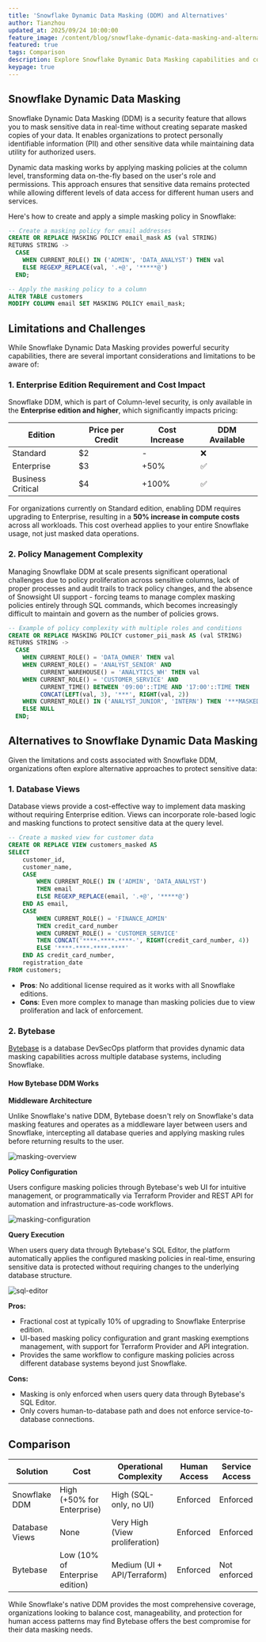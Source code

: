 ```yaml
---
title: 'Snowflake Dynamic Data Masking (DDM) and Alternatives'
author: Tianzhou
updated_at: 2025/09/24 10:00:00
feature_image: /content/blog/snowflake-dynamic-data-masking-and-alternatives/cover.webp
featured: true
tags: Comparison
description: Explore Snowflake Dynamic Data Masking capabilities and compare with alternative data masking solutions
keypage: true
---
```


## Snowflake Dynamic Data Masking

Snowflake Dynamic Data Masking (DDM) is a security feature that allows you to mask sensitive data in real-time without creating separate masked copies of your data. It enables organizations to protect personally identifiable information (PII) and other sensitive data while maintaining data utility for authorized users.

Dynamic data masking works by applying masking policies at the column level, transforming data on-the-fly based on the user's role and permissions. This approach ensures that sensitive data remains protected while allowing different levels of data access for different human users and services.

Here's how to create and apply a simple masking policy in Snowflake:

```sql
-- Create a masking policy for email addresses
CREATE OR REPLACE MASKING POLICY email_mask AS (val STRING)
RETURNS STRING ->
  CASE
    WHEN CURRENT_ROLE() IN ('ADMIN', 'DATA_ANALYST') THEN val
    ELSE REGEXP_REPLACE(val, '.+@', '*****@')
  END;

-- Apply the masking policy to a column
ALTER TABLE customers
MODIFY COLUMN email SET MASKING POLICY email_mask;
```

## Limitations and Challenges

While Snowflake Dynamic Data Masking provides powerful security capabilities, there are several important considerations and limitations to be aware of:

### 1. Enterprise Edition Requirement and Cost Impact

Snowflake DDM, which is part of Column-level security, is only available in the **Enterprise edition and higher**, which significantly impacts pricing:

| Edition           | Price per Credit | Cost Increase | DDM Available |
| ----------------- | ---------------- | ------------- | ------------- |
| Standard          | $2               | -             | ❌            |
| Enterprise        | $3               | +50%          | ✅            |
| Business Critical | $4               | +100%         | ✅            |

For organizations currently on Standard edition, enabling DDM requires upgrading to Enterprise, resulting in a **50% increase in compute costs** across all workloads. This cost overhead applies to your entire Snowflake usage, not just masked data operations.

### 2. Policy Management Complexity

Managing Snowflake DDM at scale presents significant operational challenges due to policy proliferation across sensitive columns, lack of proper processes and audit trails to track policy changes, and the absence of Snowsight UI support - forcing teams to manage complex masking policies entirely through SQL commands, which becomes increasingly difficult to maintain and govern as the number of policies grows.

```sql
-- Example of policy complexity with multiple roles and conditions
CREATE OR REPLACE MASKING POLICY customer_pii_mask AS (val STRING)
RETURNS STRING ->
  CASE
    WHEN CURRENT_ROLE() = 'DATA_OWNER' THEN val
    WHEN CURRENT_ROLE() = 'ANALYST_SENIOR' AND
         CURRENT_WAREHOUSE() = 'ANALYTICS_WH' THEN val
    WHEN CURRENT_ROLE() = 'CUSTOMER_SERVICE' AND
         CURRENT_TIME() BETWEEN '09:00'::TIME AND '17:00'::TIME THEN
         CONCAT(LEFT(val, 3), '***', RIGHT(val, 2))
    WHEN CURRENT_ROLE() IN ('ANALYST_JUNIOR', 'INTERN') THEN '***MASKED***'
    ELSE NULL
  END;
```

## Alternatives to Snowflake Dynamic Data Masking

Given the limitations and costs associated with Snowflake DDM, organizations often explore alternative approaches to protect sensitive data:

### 1. Database Views

Database views provide a cost-effective way to implement data masking without requiring Enterprise edition. Views can incorporate role-based logic and masking functions to protect sensitive data at the query level.

```sql
-- Create a masked view for customer data
CREATE OR REPLACE VIEW customers_masked AS
SELECT
    customer_id,
    customer_name,
    CASE
        WHEN CURRENT_ROLE() IN ('ADMIN', 'DATA_ANALYST')
        THEN email
        ELSE REGEXP_REPLACE(email, '.+@', '*****@')
    END AS email,
    CASE
        WHEN CURRENT_ROLE() = 'FINANCE_ADMIN'
        THEN credit_card_number
        WHEN CURRENT_ROLE() = 'CUSTOMER_SERVICE'
        THEN CONCAT('****-****-****-', RIGHT(credit_card_number, 4))
        ELSE '****-****-****-****'
    END AS credit_card_number,
    registration_date
FROM customers;
```

- **Pros**: No additional license required as it works with all Snowflake editions.
- **Cons**: Even more complex to manage than masking policies due to view proliferation and lack of enforcement.

### 2. Bytebase

[Bytebase](https://docs.bytebase.com/security/data-masking/overview) is a database DevSecOps platform that provides dynamic data masking capabilities across multiple database systems, including Snowflake.

#### How Bytebase DDM Works

**Middleware Architecture**

Unlike Snowflake's native DDM, Bytebase doesn't rely on Snowflake's data masking features and operates as a middleware layer between users and Snowflake, intercepting all database queries and applying masking rules before returning results to the user.

![masking-overview](/content/blog/snowflake-dynamic-data-masking-and-alternatives/masking-overview.webp)

**Policy Configuration**

Users configure masking policies through Bytebase's web UI for intuitive management, or programmatically via Terraform Provider and REST API for automation and infrastructure-as-code workflows.

![masking-configuration](/content/blog/snowflake-dynamic-data-masking-and-alternatives/masking-configuration.webp)

**Query Execution**

When users query data through Bytebase's SQL Editor, the platform automatically applies the configured masking policies in real-time, ensuring sensitive data is protected without requiring changes to the underlying database structure.

![sql-editor](/content/blog/snowflake-dynamic-data-masking-and-alternatives/sql-editor-masking.webp)

**Pros:**

- Fractional cost at typically 10% of upgrading to Snowflake Enterprise edition.
- UI-based masking policy configuration and grant masking exemptions management, with support for Terraform Provider and API integration.
- Provides the same workflow to configure masking policies across different database systems beyond just Snowflake.

**Cons:**

- Masking is only enforced when users query data through Bytebase's SQL Editor.
- Only covers human-to-database path and does not enforce service-to-database connections.

## Comparison

| Solution       | Cost                            | Operational Complexity         | Human Access | Service Access |
| -------------- | ------------------------------- | ------------------------------ | ------------ | -------------- |
| Snowflake DDM  | High (+50% for Enterprise)      | High (SQL-only, no UI)         | Enforced     | Enforced       |
| Database Views | None                            | Very High (View proliferation) | Enforced     | Enforced       |
| Bytebase       | Low (10% of Enterprise edition) | Medium (UI + API/Terraform)    | Enforced     | Not enforced   |

While Snowflake's native DDM provides the most comprehensive coverage, organizations looking to balance cost, manageability, and protection for human access patterns may find Bytebase offers the best compromise for their data masking needs.
